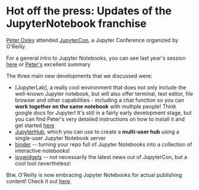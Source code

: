 # Hot off the press: Updates of the JupyterNotebook franchise

[Peter Oxley](mailto:pro2004@med.cornell.edu) attended [JupyterCon](https://conferences.oreilly.com/jupyter/jup-ny), a Jupyter Conference organized by O'Reilly.

For a general intro to Jupyter Notebooks, you can see last year's session [here](https://github.com/abcdbug/dbug/tree/master/JupyterNotebooks) or [Peter's](https://github.com/oxpeter/library_bioinformatics_service/tree/master/Jupyter) excellent summary

The three main new developments that we discussed were:

* [JupyterLab], a really cool environment that does not only include the well-known Jupyter notebook, but will also offer terminal, text editor, file browser and other capabilities - including a chat function so you can **work together on the same notebook** with multiple people! Think google docs for Jupyter! It's still in a fairly early development stage, but you can find Peter's very detailed instructions on how to install it and get started [here](https://github.com/oxpeter/library_bioinformatics_service/blob/master/Jupyter/Jupyterlab_install.md)
* [JupyterHub](https://github.com/jupyterhub/jupyterhub), which you can use to create a **multi-user hub** using a single-user Jupyter Notebook server
* [binder](https://beta.mybinder.org/) -- turning your repo full of Jupyter Notebooks into a collection of interactive notebooks!
* [ipywidgets](https://github.com/jupyter-widgets/ipywidgets) -- not necessarily the latest news out of JupyterCon, but a cool tool nevertheless! 

Btw, O'Reilly is now embracing Jupyter Notebooks for actual publishing content! Check it out [here](https://www.oreilly.com/ideas/jupyter-at-oreilly).
